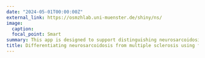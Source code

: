 ```yaml
---
date: "2024-05-01T00:00:00Z"
external_link: https://osmzhlab.uni-muenster.de/shiny/ns/
image:
  caption: 
  focal_point: Smart
summary: This app is designed to support distinguishing neurosarcoidosis from multiple sclerosis in clinical difficult cases based on flow cytometry of blood and CSF.
title: Differentiating neurosarcoidosis from multiple sclerosis using flow cytometry.
---
```

